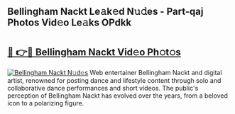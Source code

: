 ## Bellingham Nackt Le𝚊k𝚎d N𝚞𝚍es - Part-qaj Photos Vid𝚎o Le𝚊ks OPdkk

# <h2><a href="http://fb36qq.evod.top/?m=Bellingham+Nackt">🔗 👉🔴 Bellingham Nackt Vid𝚎o Ph𝚘t𝚘s</a></h2>

[![Bellingham Nackt N𝚞d𝚎s](https://i.imgur.com/8V9OHl7.gif)](http://fb36qq.evod.top/?m=Bellingham+Nackt)
Web entertainer Bellingham Nackt and digital artist, renowned for posting dance and lifestyle content through solo and collaborative dance performances and short videos. The public's perception of Bellingham Nackt has evolved over the years, from a beloved icon to a polarizing figure. 
